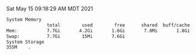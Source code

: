Sat May 15 09:18:29 AM MDT 2021
```bash
System Memory
               total        used        free      shared  buff/cache   available
Mem:           7.7Gi       4.2Gi       1.6Gi       7.0Mi       1.8Gi       3.1Gi
Swap:          7.7Gi        15Mi       7.6Gi
System Storage
355M	.
```
